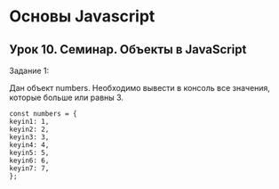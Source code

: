 # Основы Javascript
## Урок 10. Семинар. Объекты в JavaScript

Задание 1:

Дан объект numbers. Необходимо вывести в консоль все значения,
которые больше или равны 3.

```
const numbers = {
keyin1: 1,
keyin2: 2,
keyin3: 3,
keyin4: 4,
keyin5: 5,
keyin6: 6,
keyin7: 7,
};
```
